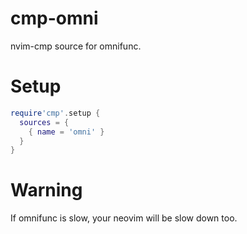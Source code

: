 # cmp-omni

nvim-cmp source for omnifunc.

# Setup

```lua
require'cmp'.setup {
  sources = {
    { name = 'omni' }
  }
}
```

# Warning

If omnifunc is slow, your neovim will be slow down too.

